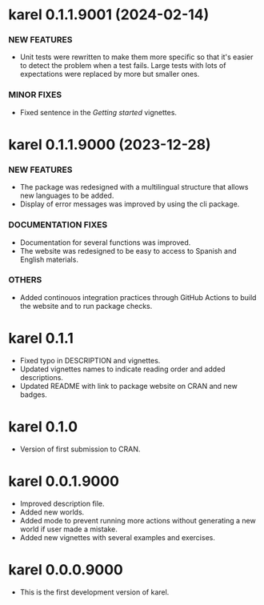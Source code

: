 karel 0.1.1.9001 (2024-02-14)
=============================

### NEW FEATURES

* Unit tests were rewritten to make them more specific so that it's easier to detect the problem when a test fails. Large tests with lots of expectations were replaced by more but smaller ones.

### MINOR FIXES

* Fixed sentence in the *Getting started* vignettes.

karel 0.1.1.9000 (2023-12-28)
=============================

### NEW FEATURES

* The package was redesigned with a multilingual structure that allows new languages to be added.
* Display of error messages was improved by using the cli package.

### DOCUMENTATION FIXES

* Documentation for several functions was improved.
* The website was redesigned to be easy to access to Spanish and English materials.

### OTHERS

* Added continouos integration practices through GitHub Actions to build the website and to run package checks.

karel 0.1.1
===========

* Fixed typo in DESCRIPTION and vignettes.
* Updated vignettes names to indicate reading order and added descriptions.
* Updated README with link to package website on CRAN and new badges.

karel 0.1.0
===========

* Version of first submission to CRAN.

karel 0.0.1.9000
================

* Improved description file.
* Added new worlds.
* Added mode to prevent running more actions without generating a new world if user made a mistake. 
* Added new vignettes with several examples and exercises.

karel 0.0.0.9000
================

* This is the first development version of karel.
